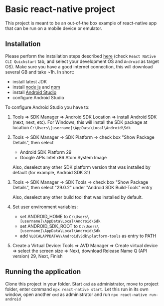 # Basic react-native project
This project is meant to be an out-of-the box example of react-native app that can be run on a mobile device or emulator.

## Installation
Please perform the installation steps described [here](https://reactnative.dev/docs/environment-setup) (check 
`React Native CLI Quickstart` tab, and select your development OS and `Android` as target OS). Make sure you 
have a good internet connection, this will download several GB and take ~1h.
In short:
- install latest JDK
- install [node js](https://nodejs.org) and [npm](https://www.npmjs.com/)
- install [Android Studio](https://developer.android.com/studio/index.html)
- configure Android Studio

To configure Android Studio you have to:
  1) Tools => SDK Manager => Android SDK Location => install Android SDK (next, next, etc). 
     For Windows, this will install the SDK package at location `C:\Users\[username]\AppData\Local\Android\Sdk`
  
  2) Tools => SDK Manager => SDK Platform => check box "Show Package Details", then select     
     * Android SDK Platform 29
     * Google APIs Intel x86 Atom System Image 

     Also, deselect any other SDK platform version that was installed by default (for example, Android SDK 31)
     
  3) Tools => SDK Manager => SDK Tools => check box "Show Package Details", then select "29.0.2" under 
     "Android SDK Build-Tools" entry
     
     Also, deselect any other build tool that was installed by default.
     
  4) Set user environment variables:
     * set ANDROID_HOME to `C:\Users\[username]\AppData\Local\Android\Sdk`
     * set ANDROID_SDK_ROOT to `C:\Users\[username]\AppData\Local\Android\Sdk`
     * add `%LOCALAPPDATA%\Android\Sdk\platform-tools` as entry to PATH
     
  5) Create a Virtual Device: Tools => AVD Manager => Create virtual device => select the screen size => 
     Next, download Release Name Q (API version) 29, Next, Finish

## Running the application
Clone this project in your folder.
Start `cmd` as administrator, move to project folder, enter command `npx react-native start`.
Let this run in its own window, open another `cmd` as administrator and run `npx react-native run-android`
